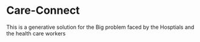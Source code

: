 # Care-Connect
This is a generative solution for the Big problem faced by the Hosptials and the health care workers 

